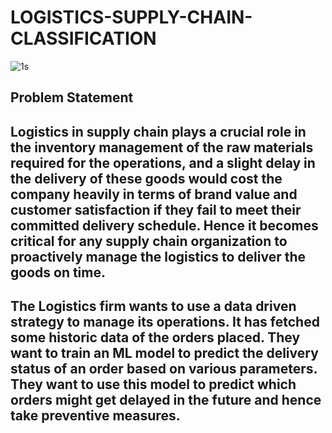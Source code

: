 # LOGISTICS-SUPPLY-CHAIN-CLASSIFICATION

![1s](https://user-images.githubusercontent.com/34785563/141178157-b4befb26-0f35-44ab-baa7-82cbdbfc38f1.jpg)

## Problem Statement

## Logistics in supply chain plays a crucial role in the inventory management of the raw materials required for the operations, and a slight delay in the delivery of these goods would cost the company heavily in terms of brand value and customer satisfaction if they fail to meet their committed delivery schedule. Hence it becomes critical for any supply chain organization to proactively manage the logistics to deliver the goods on time.

## The Logistics firm wants to use a data driven strategy to manage its operations. It has fetched some historic data of the orders placed. They want to train an ML model to predict the delivery status of an order based on various parameters. They want to use this model to predict which orders might get delayed in the future and hence take preventive measures.

